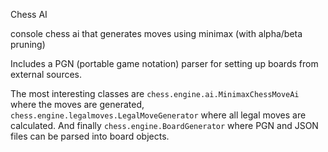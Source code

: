 Chess AI

console chess ai that generates moves using minimax (with alpha/beta pruning)

Includes a PGN (portable game notation) parser for setting up boards from external sources.

The most interesting classes are `chess.engine.ai.MinimaxChessMoveAi` where the moves are generated, `chess.engine.legalmoves.LegalMoveGenerator` where all legal moves are calculated. And finally `chess.engine.BoardGenerator` where PGN and JSON files can be parsed into board objects.
